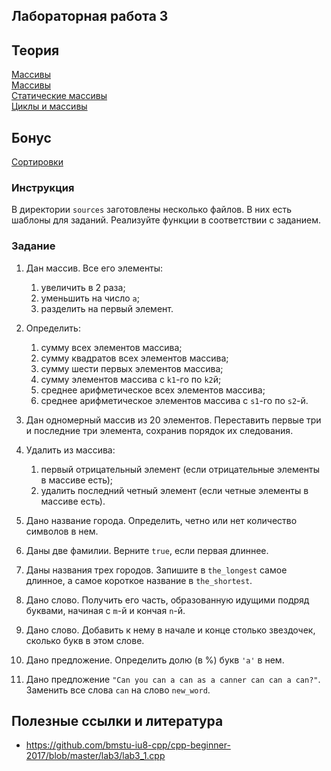 ## Лабораторная работа 3

## Теория

[Массивы](http://cppstudio.com/post/389/) <br/>
[Массивы](https://ravesli.com/urok-74-massivy-chast-1/) <br/>
[Статические массивы](https://ravesli.com/urok-75-massivy-chast-2/) <br/>
[Циклы и массивы](https://ravesli.com/urok-76-massivy-i-tsikly/) <br/>

## Бонус

[Сортировки](https://habr.com/ru/post/414447/)

### Инструкция
В директории `sources` заготовлены несколько файлов. В них есть шаблоны для заданий. Реализуйте функции в соответствии с заданием.

### Задание
1. Дан массив. Все его элементы:
    1. увеличить в 2 раза;
    2. уменьшить на число `a`;
    3. разделить на первый элемент.

2. Определить:
    1. сумму всех элементов массива;
    2. сумму квадратов всех элементов массива;
    3. сумму шести первых элементов массива;
    4. сумму элементов массива с `k1`-го по `k2`й;
    5. среднее арифметическое всех элементов массива;
    6. среднее арифметическое элементов массива с `s1`-го по `s2`-й.

3. Дан одномерный массив из 20 элементов.  Переставить первые три и последние три элемента, сохранив порядок их следования.

4. Удалить из массива:
    1. первый отрицательный элемент (если отрицательные элементы в массиве есть);
    2. удалить последний четный элемент (если четные элементы в массиве есть).

5. Дано название города. Определить, четно или нет количество символов в нем.
6. Даны две фамилии. Верните `true`, если первая длиннее.
7. Даны названия трех городов. Запишите в `the_longest` самое длинное, а самое короткое название в `the_shortest`.

8. Дано слово. Получить его часть, образованную идущими подряд буквами, начиная с `m`-й и кончая `n`-й.
9. Дано слово.  Добавить к нему в начале и конце столько звездочек, сколько букв в этом слове.
10. Дано предложение. Определить долю (в %) букв `'a'` в нем.
11. Дано предложение `"Can you can a can as a canner can can a can?"`. Заменить все слова `can` на слово `new_word`.


## Полезные ссылки и литература
* https://github.com/bmstu-iu8-cpp/cpp-beginner-2017/blob/master/lab3/lab3_1.cpp